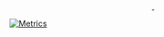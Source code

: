 <a href="https://www.discord.com/users/799389822749638676">
  <div align="center">
    <img alt="" src=https://img.shields.io/github/stars/Blaasmo?affiliations=OWNER%2CCOLLABORATOR />
    <img alt="" src=https://komarev.com/ghpvc/?username=Blaasmo />
  </div>

  ![Metrics](https://metrics.lecoq.io/Blaasmo?template=classic&repositories.forks=true&base.header=0&languages=1&people=1&lines=1&languages.colors=github&languages.threshold=0%25&people.limit=28&people.size=28&people.types=followers%2C%20following&people.thanks=%20Sebbl0508%20&people.identicons=false&people.shuffle=false&config.timezone=Europe%2FCopenhagen)
</a>
